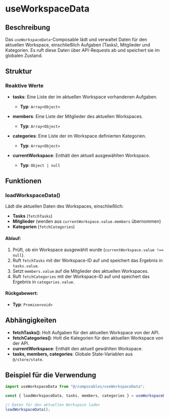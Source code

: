 # useWorkspaceData

## Beschreibung
Das `useWorkspaceData`-Composable lädt und verwaltet Daten für den aktuellen Workspace, einschließlich Aufgaben (Tasks), Mitglieder und Kategorien. Es ruft diese Daten über API-Requests ab und speichert sie im globalen Zustand.

## Struktur

### Reaktive Werte
- **tasks**: Eine Liste der im aktuellen Workspace vorhandenen Aufgaben.
  - **Typ**: `Array<Object>`

- **members**: Eine Liste der Mitglieder des aktuellen Workspaces.
  - **Typ**: `Array<Object>`

- **categories**: Eine Liste der im Workspace definierten Kategorien.
  - **Typ**: `Array<Object>`

- **currentWorkspace**: Enthält den aktuell ausgewählten Workspace.
  - **Typ**: `Object | null`

## Funktionen

### loadWorkspaceData()
Lädt die aktuellen Daten des Workspaces, einschließlich:
- **Tasks** (`fetchTasks`)
- **Mitglieder** (werden aus `currentWorkspace.value.members` übernommen)
- **Kategorien** (`fetchCategories`)

#### Ablauf:
1. Prüft, ob ein Workspace ausgewählt wurde (`currentWorkspace.value !== null`).
2. Ruft `fetchTasks` mit der Workspace-ID auf und speichert das Ergebnis in `tasks.value`.
3. Setzt `members.value` auf die Mitglieder des aktuellen Workspaces.
4. Ruft `fetchCategories` mit der Workspace-ID auf und speichert das Ergebnis in `categories.value`.

#### Rückgabewert:
- **Typ**: `Promise<void>`

## Abhängigkeiten
- **fetchTasks()**: Holt Aufgaben für den aktuellen Workspace von der API.
- **fetchCategories()**: Holt die Kategorien für den aktuellen Workspace von der API.
- **currentWorkspace**: Enthält den aktuell gewählten Workspace.
- **tasks, members, categories**: Globale State-Variablen aus `@/store/state`.

## Beispiel für die Verwendung
```javascript
import useWorkspaceData from "@/composables/useWorkspaceData";

const { loadWorkspaceData, tasks, members, categories } = useWorkspaceData();

// Daten für den aktuellen Workspace laden
loadWorkspaceData();

```

